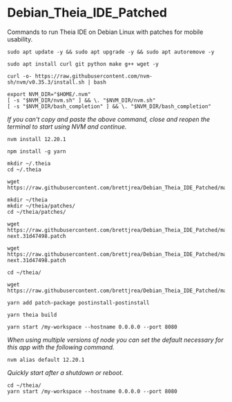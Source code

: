 # Debian_Theia_IDE_Patched
Commands to run Theia IDE on Debian Linux with patches for mobile usability.

```
sudo apt update -y && sudo apt upgrade -y && sudo apt autoremove -y
```

```
sudo apt install curl git python make g++ wget -y
```

```
curl -o- https://raw.githubusercontent.com/nvm-sh/nvm/v0.35.3/install.sh | bash
```

```
export NVM_DIR="$HOME/.nvm"
[ -s "$NVM_DIR/nvm.sh" ] && \. "$NVM_DIR/nvm.sh" 
[ -s "$NVM_DIR/bash_completion" ] && \. "$NVM_DIR/bash_completion"
```
*If you can't copy and paste the above command, close and reopen the terminal to start using NVM and continue.*


```
nvm install 12.20.1
```

```
npm install -g yarn
```

```
mkdir ~/.theia
cd ~/.theia
```

```
wget https://raw.githubusercontent.com/brettjrea/Debian_Theia_IDE_Patched/master/settings.json
```

```
mkdir ~/theia
mkdir ~/theia/patches/
cd ~/theia/patches/
```

```
wget https://raw.githubusercontent.com/brettjrea/Debian_Theia_IDE_Patched/main/%40theia%2Bcore%2B1.10.0-next.31d47498.patch
```

```
wget https://raw.githubusercontent.com/brettjrea/Debian_Theia_IDE_Patched/main/%40theia%2Bfilesystem%2B1.10.0-next.31d47498.patch
```

```
cd ~/theia/
```

```
wget https://raw.githubusercontent.com/brettjrea/Debian_Theia_IDE_Patched/master/package.json
```

```
yarn add patch-package postinstall-postinstall
```

```
yarn theia build
```

```
yarn start /my-workspace --hostname 0.0.0.0 --port 8080
```

*When using multiple versions of node you can set the default necessary for this app with the following command.*

```
nvm alias default 12.20.1
```

*Quickly start after a shutdown or reboot.*

```
cd ~/theia/
yarn start /my-workspace --hostname 0.0.0.0 --port 8080
```
